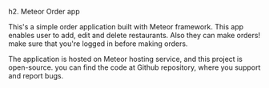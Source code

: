 h2. Meteor Order appThis's a simple order application built with Meteor framework. This app enables user to add, edit and delete restaurants. Also they can make orders! make sure that you're logged in before making orders.The application is hosted on Meteor hosting service, and this project is open-source. you can find the code at Github repository, where you support and report bugs.